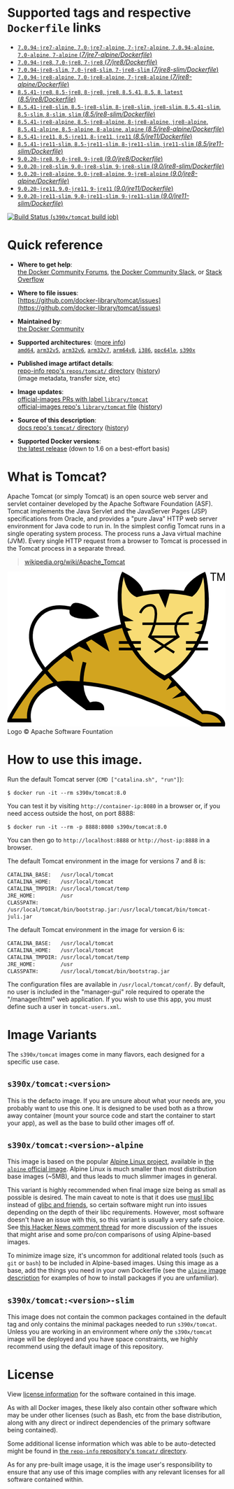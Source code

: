 <!--

********************************************************************************

WARNING:

    DO NOT EDIT "tomcat/README.md"

    IT IS AUTO-GENERATED

    (from the other files in "tomcat/" combined with a set of templates)

********************************************************************************

-->

# Supported tags and respective `Dockerfile` links

-	[`7.0.94-jre7-alpine`, `7.0-jre7-alpine`, `7-jre7-alpine`, `7.0.94-alpine`, `7.0-alpine`, `7-alpine` (*7/jre7-alpine/Dockerfile*)](https://github.com/docker-library/tomcat/blob/47c20041e3021753525bce2c127f183eac7082f0/7/jre7-alpine/Dockerfile)
-	[`7.0.94-jre8`, `7.0-jre8`, `7-jre8` (*7/jre8/Dockerfile*)](https://github.com/docker-library/tomcat/blob/7dd0c6e5c1163321e8e2359ba15add36604ffae4/7/jre8/Dockerfile)
-	[`7.0.94-jre8-slim`, `7.0-jre8-slim`, `7-jre8-slim` (*7/jre8-slim/Dockerfile*)](https://github.com/docker-library/tomcat/blob/7dd0c6e5c1163321e8e2359ba15add36604ffae4/7/jre8-slim/Dockerfile)
-	[`7.0.94-jre8-alpine`, `7.0-jre8-alpine`, `7-jre8-alpine` (*7/jre8-alpine/Dockerfile*)](https://github.com/docker-library/tomcat/blob/47c20041e3021753525bce2c127f183eac7082f0/7/jre8-alpine/Dockerfile)
-	[`8.5.41-jre8`, `8.5-jre8`, `8-jre8`, `jre8`, `8.5.41`, `8.5`, `8`, `latest` (*8.5/jre8/Dockerfile*)](https://github.com/docker-library/tomcat/blob/9ecc2f5cbaaedbe74c91cc3ecf1bab5192e741a6/8.5/jre8/Dockerfile)
-	[`8.5.41-jre8-slim`, `8.5-jre8-slim`, `8-jre8-slim`, `jre8-slim`, `8.5.41-slim`, `8.5-slim`, `8-slim`, `slim` (*8.5/jre8-slim/Dockerfile*)](https://github.com/docker-library/tomcat/blob/9ecc2f5cbaaedbe74c91cc3ecf1bab5192e741a6/8.5/jre8-slim/Dockerfile)
-	[`8.5.41-jre8-alpine`, `8.5-jre8-alpine`, `8-jre8-alpine`, `jre8-alpine`, `8.5.41-alpine`, `8.5-alpine`, `8-alpine`, `alpine` (*8.5/jre8-alpine/Dockerfile*)](https://github.com/docker-library/tomcat/blob/dae2567be7566c2fee975d067b79674301357af2/8.5/jre8-alpine/Dockerfile)
-	[`8.5.41-jre11`, `8.5-jre11`, `8-jre11`, `jre11` (*8.5/jre11/Dockerfile*)](https://github.com/docker-library/tomcat/blob/9ecc2f5cbaaedbe74c91cc3ecf1bab5192e741a6/8.5/jre11/Dockerfile)
-	[`8.5.41-jre11-slim`, `8.5-jre11-slim`, `8-jre11-slim`, `jre11-slim` (*8.5/jre11-slim/Dockerfile*)](https://github.com/docker-library/tomcat/blob/9ecc2f5cbaaedbe74c91cc3ecf1bab5192e741a6/8.5/jre11-slim/Dockerfile)
-	[`9.0.20-jre8`, `9.0-jre8`, `9-jre8` (*9.0/jre8/Dockerfile*)](https://github.com/docker-library/tomcat/blob/8ddcad31adce43e00ecc291290de30ac9e1ae543/9.0/jre8/Dockerfile)
-	[`9.0.20-jre8-slim`, `9.0-jre8-slim`, `9-jre8-slim` (*9.0/jre8-slim/Dockerfile*)](https://github.com/docker-library/tomcat/blob/8ddcad31adce43e00ecc291290de30ac9e1ae543/9.0/jre8-slim/Dockerfile)
-	[`9.0.20-jre8-alpine`, `9.0-jre8-alpine`, `9-jre8-alpine` (*9.0/jre8-alpine/Dockerfile*)](https://github.com/docker-library/tomcat/blob/de721901dcf99bedb89af3cde8711fe84b8c680c/9.0/jre8-alpine/Dockerfile)
-	[`9.0.20-jre11`, `9.0-jre11`, `9-jre11` (*9.0/jre11/Dockerfile*)](https://github.com/docker-library/tomcat/blob/8ddcad31adce43e00ecc291290de30ac9e1ae543/9.0/jre11/Dockerfile)
-	[`9.0.20-jre11-slim`, `9.0-jre11-slim`, `9-jre11-slim` (*9.0/jre11-slim/Dockerfile*)](https://github.com/docker-library/tomcat/blob/8ddcad31adce43e00ecc291290de30ac9e1ae543/9.0/jre11-slim/Dockerfile)

[![Build Status](https://doi-janky.infosiftr.net/job/multiarch/job/s390x/job/tomcat/badge/icon) (`s390x/tomcat` build job)](https://doi-janky.infosiftr.net/job/multiarch/job/s390x/job/tomcat/)

# Quick reference

-	**Where to get help**:  
	[the Docker Community Forums](https://forums.docker.com/), [the Docker Community Slack](https://blog.docker.com/2016/11/introducing-docker-community-directory-docker-community-slack/), or [Stack Overflow](https://stackoverflow.com/search?tab=newest&q=docker)

-	**Where to file issues**:  
	[https://github.com/docker-library/tomcat/issues](https://github.com/docker-library/tomcat/issues)

-	**Maintained by**:  
	[the Docker Community](https://github.com/docker-library/tomcat)

-	**Supported architectures**: ([more info](https://github.com/docker-library/official-images#architectures-other-than-amd64))  
	[`amd64`](https://hub.docker.com/r/amd64/tomcat/), [`arm32v5`](https://hub.docker.com/r/arm32v5/tomcat/), [`arm32v6`](https://hub.docker.com/r/arm32v6/tomcat/), [`arm32v7`](https://hub.docker.com/r/arm32v7/tomcat/), [`arm64v8`](https://hub.docker.com/r/arm64v8/tomcat/), [`i386`](https://hub.docker.com/r/i386/tomcat/), [`ppc64le`](https://hub.docker.com/r/ppc64le/tomcat/), [`s390x`](https://hub.docker.com/r/s390x/tomcat/)

-	**Published image artifact details**:  
	[repo-info repo's `repos/tomcat/` directory](https://github.com/docker-library/repo-info/blob/master/repos/tomcat) ([history](https://github.com/docker-library/repo-info/commits/master/repos/tomcat))  
	(image metadata, transfer size, etc)

-	**Image updates**:  
	[official-images PRs with label `library/tomcat`](https://github.com/docker-library/official-images/pulls?q=label%3Alibrary%2Ftomcat)  
	[official-images repo's `library/tomcat` file](https://github.com/docker-library/official-images/blob/master/library/tomcat) ([history](https://github.com/docker-library/official-images/commits/master/library/tomcat))

-	**Source of this description**:  
	[docs repo's `tomcat/` directory](https://github.com/docker-library/docs/tree/master/tomcat) ([history](https://github.com/docker-library/docs/commits/master/tomcat))

-	**Supported Docker versions**:  
	[the latest release](https://github.com/docker/docker-ce/releases/latest) (down to 1.6 on a best-effort basis)

# What is Tomcat?

Apache Tomcat (or simply Tomcat) is an open source web server and servlet container developed by the Apache Software Foundation (ASF). Tomcat implements the Java Servlet and the JavaServer Pages (JSP) specifications from Oracle, and provides a "pure Java" HTTP web server environment for Java code to run in. In the simplest config Tomcat runs in a single operating system process. The process runs a Java virtual machine (JVM). Every single HTTP request from a browser to Tomcat is processed in the Tomcat process in a separate thread.

> [wikipedia.org/wiki/Apache_Tomcat](https://en.wikipedia.org/wiki/Apache_Tomcat)

![logo](https://raw.githubusercontent.com/docker-library/docs/8e31eb93a02d504d0cfe1da435aa31b377fc627d/tomcat/logo.png)Logo &copy; Apache Software Fountation

# How to use this image.

Run the default Tomcat server (`CMD ["catalina.sh", "run"]`):

```console
$ docker run -it --rm s390x/tomcat:8.0
```

You can test it by visiting `http://container-ip:8080` in a browser or, if you need access outside the host, on port 8888:

```console
$ docker run -it --rm -p 8888:8080 s390x/tomcat:8.0
```

You can then go to `http://localhost:8888` or `http://host-ip:8888` in a browser.

The default Tomcat environment in the image for versions 7 and 8 is:

	CATALINA_BASE:   /usr/local/tomcat
	CATALINA_HOME:   /usr/local/tomcat
	CATALINA_TMPDIR: /usr/local/tomcat/temp
	JRE_HOME:        /usr
	CLASSPATH:       /usr/local/tomcat/bin/bootstrap.jar:/usr/local/tomcat/bin/tomcat-juli.jar

The default Tomcat environment in the image for version 6 is:

	CATALINA_BASE:   /usr/local/tomcat
	CATALINA_HOME:   /usr/local/tomcat
	CATALINA_TMPDIR: /usr/local/tomcat/temp
	JRE_HOME:        /usr
	CLASSPATH:       /usr/local/tomcat/bin/bootstrap.jar

The configuration files are available in `/usr/local/tomcat/conf/`. By default, no user is included in the "manager-gui" role required to operate the "/manager/html" web application. If you wish to use this app, you must define such a user in `tomcat-users.xml`.

# Image Variants

The `s390x/tomcat` images come in many flavors, each designed for a specific use case.

## `s390x/tomcat:<version>`

This is the defacto image. If you are unsure about what your needs are, you probably want to use this one. It is designed to be used both as a throw away container (mount your source code and start the container to start your app), as well as the base to build other images off of.

## `s390x/tomcat:<version>-alpine`

This image is based on the popular [Alpine Linux project](http://alpinelinux.org), available in [the `alpine` official image](https://hub.docker.com/_/alpine). Alpine Linux is much smaller than most distribution base images (~5MB), and thus leads to much slimmer images in general.

This variant is highly recommended when final image size being as small as possible is desired. The main caveat to note is that it does use [musl libc](http://www.musl-libc.org) instead of [glibc and friends](http://www.etalabs.net/compare_libcs.html), so certain software might run into issues depending on the depth of their libc requirements. However, most software doesn't have an issue with this, so this variant is usually a very safe choice. See [this Hacker News comment thread](https://news.ycombinator.com/item?id=10782897) for more discussion of the issues that might arise and some pro/con comparisons of using Alpine-based images.

To minimize image size, it's uncommon for additional related tools (such as `git` or `bash`) to be included in Alpine-based images. Using this image as a base, add the things you need in your own Dockerfile (see the [`alpine` image description](https://hub.docker.com/_/alpine/) for examples of how to install packages if you are unfamiliar).

## `s390x/tomcat:<version>-slim`

This image does not contain the common packages contained in the default tag and only contains the minimal packages needed to run `s390x/tomcat`. Unless you are working in an environment where *only* the `s390x/tomcat` image will be deployed and you have space constraints, we highly recommend using the default image of this repository.

# License

View [license information](https://www.apache.org/licenses/LICENSE-2.0) for the software contained in this image.

As with all Docker images, these likely also contain other software which may be under other licenses (such as Bash, etc from the base distribution, along with any direct or indirect dependencies of the primary software being contained).

Some additional license information which was able to be auto-detected might be found in [the `repo-info` repository's `tomcat/` directory](https://github.com/docker-library/repo-info/tree/master/repos/tomcat).

As for any pre-built image usage, it is the image user's responsibility to ensure that any use of this image complies with any relevant licenses for all software contained within.
